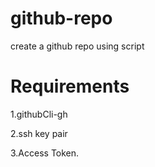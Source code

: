 # github-repo
create a github repo using script

# Requirements

1.githubCli-gh

2.ssh key pair

3.Access Token.
